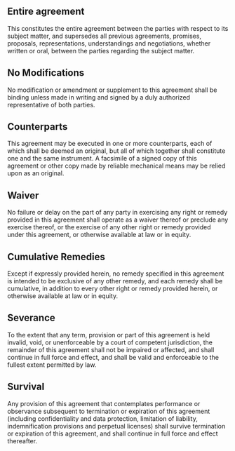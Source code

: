 ## Entire agreement

This constitutes the entire agreement between the parties with respect to its subject matter, and supersedes all previous agreements, promises, proposals, representations, understandings and negotiations, whether written or oral, between the parties regarding the subject matter.

## No Modifications

No modification or amendment or supplement to this agreement shall be binding unless made in writing and signed by a duly authorized representative of both parties.

## Counterparts

This agreement may be executed in one or more counterparts, each of which shall be deemed an original, but all of which together shall constitute one and the same instrument. A facsimile of a signed copy of this agreement or other copy made by reliable mechanical means may be relied upon as an original.

## Waiver

No failure or delay on the part of any party in exercising any right or remedy provided in this agreement shall operate as a waiver thereof or preclude any exercise thereof, or the exercise of any other right or remedy provided under this agreement, or otherwise available at law or in equity.

## Cumulative Remedies

Except if expressly provided herein, no remedy specified in this agreement is intended to be exclusive of any other remedy, and each remedy shall be cumulative, in addition to every other right or remedy provided herein, or otherwise available at law or in equity.

## Severance

To the extent that any term, provision or part of this agreement is held invalid, void, or unenforceable by a court of competent jurisdiction, the remainder of this agreement shall not be impaired or affected, and shall continue in full force and effect, and shall be valid and enforceable to the fullest extent permitted by law.

## Survival

Any provision of this agreement that contemplates performance or observance subsequent to termination or expiration of this agreement (including confidentiality and data protection, limitation of liability, indemnification provisions and perpetual licenses) shall survive termination or expiration of this agreement, and shall continue in full force and effect thereafter.
